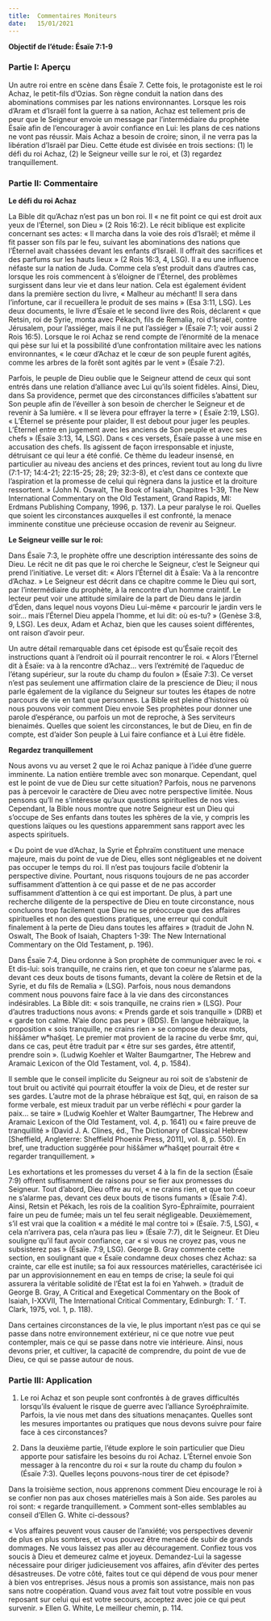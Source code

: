 ```yaml
---
title:  Commentaires Moniteurs
date:   15/01/2021
---
```


**Objectif de l’étude: Ésaïe 7:1-9**

### Partie I: Aperçu

Un autre roi entre en scène dans Ésaïe 7. Cette fois, le protagoniste est le roi Achaz, le petit-fils d’Ozias. Son règne conduit la nation dans des abominations commises par les nations environnantes. Lorsque les rois d’Aram et d’Israël font la guerre à sa nation, Achaz est tellement pris de peur que le Seigneur envoie un message par l’intermédiaire du prophète Ésaïe afin de l’encourager à avoir confiance en Lui: les plans de ces nations ne vont pas réussir. Mais Achaz a besoin de croire; sinon, il ne verra pas la libération d’Israël par Dieu. Cette étude est divisée en trois sections: (1) le défi du roi Achaz, (2) le Seigneur veille sur le roi, et (3) regardez tranquillement.

### Partie II: Commentaire

**Le défi du roi Achaz**

La Bible dit qu’Achaz n’est pas un bon roi. Il « ne fit point ce qui est droit aux yeux de l’Éternel, son Dieu » (2 Rois 16:2). Le récit biblique est explicite concernant ses actes: « Il marcha dans la voie des rois d’Israël; et même il fit passer son fils par le feu, suivant les abominations des nations que l’Éternel avait chassées devant les enfants d’Israël. Il offrait des sacrifices et des parfums sur les hauts lieux » (2 Rois 16:3, 4, LSG). Il a eu une influence néfaste sur la nation de Juda. Comme cela s’est produit dans d’autres cas, lorsque les rois commencent à s’éloigner de l’Éternel, des problèmes surgissent dans leur vie et dans leur nation. Cela est également évident dans la première section du livre, « Malheur au méchant! Il sera dans l’infortune, car il recueillera le produit de ses mains » (Esa 3:11, LSG). Les deux documents, le livre d’Ésaïe et le second livre des Rois, déclarent « que Retsin, roi de Syrie, monta avec Pékach, fils de Remalia, roi d’Israël, contre Jérusalem, pour l’assiéger, mais il ne put l’assiéger » (Ésaïe 7:1; voir aussi 2 Rois 16:5). Lorsque le roi Achaz se rend compte de l’énormité de la menace qui pèse sur lui et la possibilité d’une confrontation militaire avec les nations environnantes, « le cœur d’Achaz et le cœur de son peuple furent agités, comme les arbres de la forêt sont agités par le vent » (Ésaïe 7:2).

Parfois, le peuple de Dieu oublie que le Seigneur attend de ceux qui sont entrés dans une relation d’alliance avec Lui qu’ils soient fidèles. Ainsi, Dieu, dans Sa providence, permet que des circonstances difficiles s’abattent sur Son peuple afin de l’éveiller à son besoin de chercher le Seigneur et de revenir à Sa lumière. « Il se lèvera pour effrayer la terre » ( Ésaïe 2:19, LSG). « L’Éternel se présente pour plaider, Il est debout pour juger les peuples. L’Éternel entre en jugement avec les anciens de Son peuple et avec ses chefs » (Ésaïe 3:13, 14, LSG). Dans « ces versets, Ésaïe passe à une mise en accusation des chefs. Ils agissent de façon irresponsable et injuste, détruisant ce qui leur a été confié. Ce thème du leadeur insensé, en particulier au niveau des anciens et des princes, revient tout au long du livre (7:1-17; 14:4-21; 22:15-25; 28; 29; 32:3-8), et c’est dans ce contexte que l’aspiration et la promesse de celui qui règnera dans la justice et la droiture ressortent. » (John N. Oswalt, The Book of Isaiah, Chapitres 1-39, The New International Commentary on the Old Testament, Grand Rapids, MI: Erdmans Publishing Company, 1996, p. 137). La peur paralyse le roi. Quelles que soient les circonstances auxquelles il est confronté, la menace imminente constitue une précieuse occasion de revenir au Seigneur.

**Le Seigneur veille sur le roi:**

Dans Ésaïe 7:3, le prophète offre une description intéressante des soins de Dieu. Le récit ne dit pas que le roi cherche le Seigneur, c’est le Seigneur qui prend l’initiative. Le verset dit: « Alors l’Éternel dit à Ésaïe: Va à la rencontre d’Achaz. » Le Seigneur est décrit dans ce chapitre comme le Dieu qui sort, par l’intermédiaire du prophète, à la rencontre d’un homme craintif. Le lecteur peut voir une attitude similaire de la part de Dieu dans le jardin d’Éden, dans lequel nous voyons Dieu Lui-même « parcourir le jardin vers le soir… mais l’Éternel Dieu appela l’homme, et lui dit: où es-tu? » (Genèse 3:8, 9, LSG). Les deux, Adam et Achaz, bien que les causes soient différentes, ont raison d’avoir peur.

Un autre détail remarquable dans cet épisode est qu’Ésaïe reçoit des instructions quant à l’endroit où il pourrait rencontrer le roi. « Alors l’Éternel dit à Ésaïe: va à la rencontre d’Achaz... vers l’extrémité de l’aqueduc de l’étang supérieur, sur la route du champ du foulon » (Ésaïe 7:3). Ce verset n’est pas seulement une affirmation claire de la prescience de Dieu; il nous parle également de la vigilance du Seigneur sur toutes les étapes de notre parcours de vie en tant que personnes. La Bible est pleine d’histoires où nous pouvons voir comment Dieu envoie Ses prophètes pour donner une parole d’espérance, ou parfois un mot de reproche, à Ses serviteurs bienaimés. Quelles que soient les circonstances, le but de Dieu, en fin de compte, est d’aider Son peuple à Lui faire confiance et à Lui être fidèle.

**Regardez tranquillement**

Nous avons vu au verset 2 que le roi Achaz panique à l’idée d’une guerre imminente. La nation entière tremble avec son monarque. Cependant, quel est le point de vue de Dieu sur cette situation? Parfois, nous ne parvenons pas à percevoir le caractère de Dieu avec notre perspective limitée. Nous pensons qu’Il ne s’intéresse qu’aux questions spirituelles de nos vies. Cependant, la Bible nous montre que notre Seigneur est un Dieu qui s’occupe de Ses enfants dans toutes les sphères de la vie, y compris les questions laïques ou les questions apparemment sans rapport avec les aspects spirituels.

« Du point de vue d’Achaz, la Syrie et Éphraïm constituent une menace majeure, mais du point de vue de Dieu, elles sont négligeables et ne doivent pas occuper le temps du roi. Il n’est pas toujours facile d’obtenir la perspective divine. Pourtant, nous risquons toujours de ne pas accorder suffisamment d’attention à ce qui passe et de ne pas accorder suffisamment d’attention à ce qui est important. De plus, à part une recherche diligente de la perspective de Dieu en toute circonstance, nous concluons trop facilement que Dieu ne se préoccupe que des affaires spirituelles et non des questions pratiques, une erreur qui conduit finalement à la perte de Dieu dans toutes les affaires » (traduit de John N. Oswalt, The Book of Isaiah, Chapters 1-39: The New International Commentary on the Old Testament, p. 196).

Dans Ésaïe 7:4, Dieu ordonne à Son prophète de communiquer avec le roi. « Et dis-lui: sois tranquille, ne crains rien, et que ton coeur ne s’alarme pas, devant ces deux bouts de tisons fumants, devant la colère de Retsin et de la Syrie, et du fils de Remalia » (LSG). Parfois, nous nous demandons comment nous pouvons faire face à la vie dans des circonstances indésirables. La Bible dit: « sois tranquille, ne crains rien » (LSG). Pour d’autres traductions nous avons: « Prends garde et sois tranquille » (DRB) et « garde ton calme. N’aie donc pas peur » (BDS). En langue hébraïque, la proposition « sois tranquille, ne crains rien » se compose de deux mots, hiššāmer wᵉhašqeṭ. Le premier mot provient de la racine du verbe šmr, qui, dans ce cas, peut être traduit par « être sur ses gardes, être attentif, prendre soin ». (Ludwig Koehler et Walter Baumgartner, The Hebrew and Aramaic Lexicon of the Old Testament, vol. 4, p. 1584).

Il semble que le conseil implicite du Seigneur au roi soit de s’abstenir de tout bruit ou activité qui pourrait étouffer la voix de Dieu, et de rester sur ses gardes. L’autre mot de la phrase hébraïque est šqṭ, qui, en raison de sa forme verbale, est mieux traduit par un verbe réfléchi « pour garder la paix... se taire » (Ludwig Koehler et Walter Baumgartner, The Hebrew and Aramaic Lexicon of the Old Testament, vol. 4, p. 1641) ou « faire preuve de tranquillité » (David J. A. Clines, éd., The Dictionary of Classical Hebrew [Sheffield, Angleterre: Sheffield Phoenix Press, 2011], vol. 8, p. 550). En bref, une traduction suggérée pour hiššāmer wᵉhašqeṭ pourrait être « regarder tranquillement. »

Les exhortations et les promesses du verset 4 à la fin de la section (Ésaïe 7:9) offrent suffisamment de raisons pour se fier aux promesses du Seigneur. Tout d’abord, Dieu offre au roi, « ne crains rien, et que ton coeur ne s’alarme pas, devant ces deux bouts de tisons fumants » (Ésaïe 7:4). Ainsi, Retsin et Pékach, les rois de la coalition Syro-Éphraïmite, pourraient faire un peu de fumée; mais un tel feu serait négligeable. Deuxièmement, s’il est vrai que la coalition « a médité le mal contre toi » (Ésaïe. 7:5, LSG), « cela n’arrivera pas, cela n’aura pas lieu » (Ésaïe 7:7), dit le Seigneur. Et Dieu souligne qu’il faut avoir confiance, car « si vous ne croyez pas, vous ne subsisterez pas » (Ésaïe. 7:9, LSG). George B. Gray commente cette section, en soulignant que « Ésaïe condamne deux choses chez Achaz: sa crainte, car elle est inutile; sa foi aux ressources matérielles, caractérisée ici par un approvisionnement en eau en temps de crise; la seule foi qui assurera la véritable solidité de l’État est la foi en Yahweh. » (traduit de George B. Gray, A Critical and Exegetical Commentary on the Book of Isaiah, I-XXVII, The International Critical Commentary, Edinburgh: T. ‘ T. Clark, 1975, vol. 1, p. 118).

Dans certaines circonstances de la vie, le plus important n’est pas ce qui se passe dans notre environnement extérieur, ni ce que notre vue peut contempler, mais ce qui se passe dans notre vie intérieure. Ainsi, nous devons prier, et cultiver, la capacité de comprendre, du point de vue de Dieu, ce qui se passe autour de nous.

### Partie III: Application

1. Le roi Achaz et son peuple sont confrontés à de graves difficultés lorsqu’ils évaluent le risque de guerre avec l’alliance Syroéphraïmite. Parfois, la vie nous met dans des situations menaçantes. Quelles sont les mesures importantes ou pratiques que nous devons suivre pour faire face à ces circonstances?

2. Dans la deuxième partie, l’étude explore le soin particulier que Dieu apporte pour satisfaire les besoins du roi Achaz. L’Éternel envoie Son messager à la rencontre du roi « sur la route du champ du foulon » (Ésaïe 7:3). Quelles leçons pouvons-nous tirer de cet épisode?

Dans la troisième section, nous apprenons comment Dieu encourage le roi à se confier non pas aux choses matérielles mais à Son aide. Ses paroles au roi sont: « regarde tranquillement. » Comment sont-elles semblables au conseil d’Ellen G. White ci-dessous?

« Vos affaires peuvent vous causer de l’anxiété; vos perspectives devenir de plus en plus sombres, et vous pouvez être menacé de subir de grands dommages. Ne vous laissez pas aller au découragement. Confiez tous vos soucis à Dieu et demeurez calme et joyeux. Demandez-Lui la sagesse nécessaire pour diriger judicieusement vos affaires, afin d’éviter des pertes désastreuses. De votre côté, faites tout ce qui dépend de vous pour mener à bien vos entreprises. Jésus nous a promis son assistance, mais non pas sans notre coopération. Quand vous avez fait tout votre possible en vous reposant sur celui qui est votre secours, acceptez avec joie ce qui peut survenir. » Ellen G. White, Le meilleur chemin, p. 114.